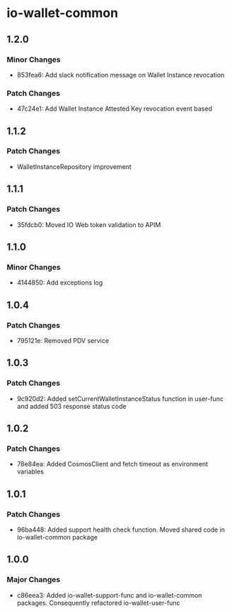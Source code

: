 # io-wallet-common

## 1.2.0

### Minor Changes

- 853fea6: Add slack notification message on Wallet Instance revocation

### Patch Changes

- 47c24e1: Add Wallet Instance Attested Key revocation event based

## 1.1.2

### Patch Changes

- WalletInstanceRepository improvement

## 1.1.1

### Patch Changes

- 35fdcb0: Moved IO Web token validation to APIM

## 1.1.0

### Minor Changes

- 4144850: Add exceptions log

## 1.0.4

### Patch Changes

- 795121e: Removed PDV service

## 1.0.3

### Patch Changes

- 9c920d2: Added setCurrentWalletInstanceStatus function in user-func and added 503 response status code

## 1.0.2

### Patch Changes

- 78e84ea: Added CosmosClient and fetch timeout as environment variables

## 1.0.1

### Patch Changes

- 96ba448: Added support health check function. Moved shared code in io-wallet-common package

## 1.0.0

### Major Changes

- c86eea3: Added io-wallet-support-func and io-wallet-common packages. Consequently refactored io-wallet-user-func
